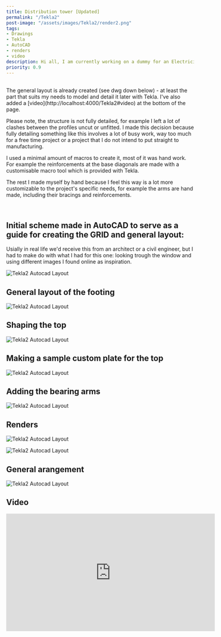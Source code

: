```yaml
---
title: Distribution tower [Updated]
permalink: "/Tekla2"
post-image: "/assets/images/Tekla2/render2.png"
tags:
- Drawings
- Tekla
- AutoCAD
- renders
- video
description: Hi all, I am currently working on a dummy for an Electricity Pylon model.
priority: 0.9
---
```

<br>
The general layout is already created (see dwg down below) - at least the part that suits my needs to model and detail it later with Tekla.    
I've also added a [video](http://localhost:4000/Tekla2#video)
 at the bottom of the page.      

Please note, the structure is not fully detailed, for example I left a lot of clashes between the profiles uncut or unfitted. I made this decision because fully detailing something like this involves a lot of busy work, way too much for a free time project or a project that I do not intend to put straight to manufacturing.    

I used a minimal amount of macros to create it, most of it was hand work. For example the reinforcements at the base diagonals are made with a customisable macro tool which is provided with Tekla.

The rest I made myself by hand because I feel this way is a lot more customizable to the project's specific needs, for example the arms are hand made, including their bracings and reinforcements.

 <br>    

## Initial scheme made in AutoCAD to serve as a guide for creating the GRID and general layout:

Usially in real life we'd receive this from an architect or a civil engineer, but I had to make do with what I had for this one: looking trough the window and using different images I found online as inspiration.

![Tekla2 Autocad Layout](/assets/images/Tekla2/screenshot1.jpg)

## General layout of the footing

![Tekla2 Autocad Layout](/assets/images/Tekla2/1.jpg)

## Shaping the top

![Tekla2 Autocad Layout](/assets/images/Tekla2/2.jpg)

## Making a sample custom plate for the top

![Tekla2 Autocad Layout](/assets/images/Tekla2/3.jpg)

## Adding the bearing arms

![Tekla2 Autocad Layout](/assets/images/Tekla2/4.jpg)

## Renders

![Tekla2 Autocad Layout](/assets/images/Tekla2/render1.png)


![Tekla2 Autocad Layout](/assets/images/Tekla2/render3.png)

## General arangement
![Tekla2 Autocad Layout](/assets/images/Tekla2/GA.jpg)

## Video

<iframe width="560" height="315" src="https://www.youtube.com/embed/D2iMbxT3-Pg" frameborder="0" allow="accelerometer; autoplay; clipboard-write; encrypted-media; gyroscope; picture-in-picture" allowfullscreen></iframe>
